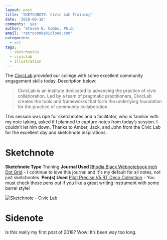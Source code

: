 ```yaml
---
layout: post
title: 'SKETCHNOTE: Civic Lab Training'
date: '2018-06-18'
comments: 'yes'
author: 'Steven B. Combs, Ph.D.'
email: 'retrocombs@icloud.com'
categories:
  - art
tags:
  - sketchnotes
  - civiclab
  - illustration
---
```


The [CivicLab][1] provided our college with some excellent community engagement skills today. Description below:

> CivicLab is an institute dedicated to advancing the practice of civic collaboration. Led by a team of pragmatic practitioners, CivicLab creates the tools and frameworks that form the underlying foundation for the practice of community collaboration.

This session was ripe for sketchnotes and a facilitator, who is familiar with my note taking, asked if I planned to capture notes from today’s session. I couldn’t let him down. Thanks to Amber, Jack, and John from the Civic Lab for the excellent day and sketchnote inspirations.

# Sketchnote

**Sketchnote Type** Training
**Journal Used** [Rhodia Black Webnotebook inch Dot Grid][2] - I continue to love this journal and it's my default for all notes, not just sketchnotes.
**Pen(s) Used** [Pilot Precise V5 RT Deco Collection][3] - You must check these pens out if you like a great writing instrument with some barrel style!

![][image-1]

# Sidenote
Is this really my first post of 2018? Wow! It’s been way too long.

[1]:http://www.educationcoalition.com/#partners
[2]:http://amzn.to/2c5gouJ
[3]:https://amzn.to/2JUDnZK

[image-1]:/images/posts/2018-06-18-civic-lab.png "Sketchnote - Civic Lab"
